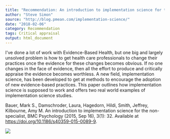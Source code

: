 ```yaml
---
title: "Recommendation: An introduction to implementation science for the non-specialist"
author: "Steve Simon"
source: "http://blog.pmean.com/implementation-science/"
date: "2018-02-06"
category: Recommendation
tags: Critical appraisal
output: html_document
---
```


I've done a lot of work with Evidence-Based Health, but one big and
largely unsolved problem is how to get health care professionals to
change their practices once the evidence for these changes becomes
obvious. If no one changes in the face of evidence, then all the effort
to produce and critically appraise the evidence becomes worthless. A new
field, implementation science, has been developed to get at methods to
encourage the adoption of new evidence-based practices. This paper
outlines how implementation science is supposed to work and offers two
real world examples of implementation science studies.

<!---More--->

Bauer, Mark S., Damschroder, Laura, Hagedorn, Hildi, Smith, Jeffrey,
Kilbourne, Amy M. An introduction to implementation science for the
non-specialist, BMC Psychology (2015, Sep 16),
3(1): 32. Available at <https://doi.org/10.1186/s40359-015-0089-9>.

![](../../../web/images/18/implementation-science01.png)




